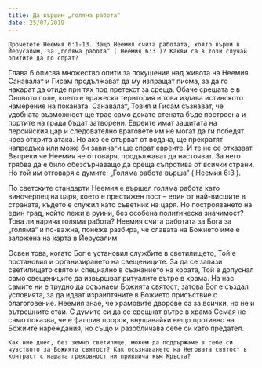 ```yaml
---
title: Да вършим „голяма работа“
date: 25/07/2019
---
```


`Прочетете Неемия 6:1-13. Защо Неемия счита работата, която върши в Йерусалим, за „голяма работа“ ( Неемия 6:3 )? Какви са в този случай опитите да го спрат?`

Глава 6 описва множество опити за покушение над живота на Неемия. Санавалат и Гисам продължават да му изпращат писма, за да го накарат да отиде при тях под претекст за среща. Обаче срещата е в Оновото поле, което е вражеска територия и това издава истинското намерение на поканата. Санавалат, Товия и Гисам съзнават, че удобната възможност ще трае само докато стената бъде построена и портите на града бъдат затворени. Евреите имат защитата на персийския цар и следователно враговете им не могат да ги победят чрез открита атака. Но ако се отърват от водача, ще прекратят напредъка или може би завинаги ще спрат евреите. И те не се отказват. Въпреки че Неемия не отговаря, продължават да настояват. За него трябва да е било обезсърчаващо да среща съпротива от всички страни. Но той им отговаря с думите: „Голяма работа върша“ ( Неемия 6:3 ).

По светските стандарти Неемия е вършел голяма работа като виночерпец на царя, което е престижен пост – един от най-висшите в страната, където е служил като съветник на царя. Но построяването на един град, който лежи в руини, без особена политическа значимост? Това ли нарича голяма работа? Неемия счита работата за Бога за „голяма“ и по-важна, понеже разбира, че славата на Божието име е заложена на карта в Йерусалим.

Освен това, когато Бог е установил службите в светилището, Той е постановил и организирането на свещениците. За да се запази светилището свято и специално в съзнанието на хората, Той е допуснал само свещениците да извършват ритуалите вътре в храма. На нас самите ни е трудно да осъзнаем Божията святост; затова Бог е създал условията, за да идват израилтяните в Божието присъствие с благоговение. Неемия знае, че храмовите дворове са за всички, но не и вътрешните стаи. С думите си да се срещнат вътре в храма Семая не само показва, че е фалшив пророк, внушавайки нещо противно на Божиите нареждания, но също и разобличава себе си като предател.

`Как ние днес, без земно светилище, можем да поддържаме в себе си чувството за Божията святост? Как осъзнаването на Неговата святост в контраст с нашата греховност ни привлича към Кръста?`